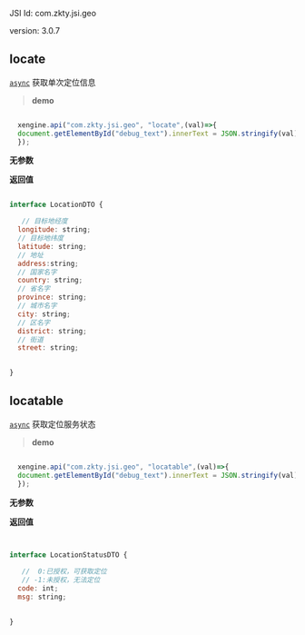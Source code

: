 





JSI Id: com.zkty.jsi.geo

version: 3.0.7



## locate
[`async`](/docs/modules/模块-规范?id=jsi-调用)
 获取单次定位信息


> **demo**
``` js

  xengine.api("com.zkty.jsi.geo", "locate",(val)=>{
  document.getElementById("debug_text").innerText = JSON.stringify(val);
  });

``` 

**无参数**


**返回值**
``` js

interface LocationDTO {

   // 目标地经度
  longitude: string;
  // 目标地纬度
  latitude: string;
  // 地址
  address:string;
  // 国家名字
  country: string;
  // 省名字
  province: string;
  // 城市名字
  city: string;
  // 区名字
  district: string;
  // 街道
  street: string;
  

}
``` 



## locatable
[`async`](/docs/modules/模块-规范?id=jsi-调用)
 获取定位服务状态


> **demo**
``` js

  xengine.api("com.zkty.jsi.geo", "locatable",(val)=>{
  document.getElementById("debug_text").innerText = JSON.stringify(val);
  });

``` 

**无参数**


**返回值**
``` js
 

interface LocationStatusDTO {

   //  0:已授权，可获取定位
   // -1:未授权，无法定位 
  code: int;
  msg: string;
  

}
``` 


    

